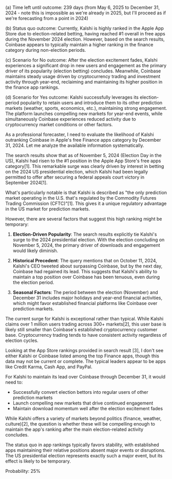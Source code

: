 (a) Time left until outcome: 239 days (from May 6, 2025 to December 31, 2024 - note this is impossible as we're already in 2025, but I'll proceed as if we're forecasting from a point in 2024)

(b) Status quo outcome: Currently, Kalshi is highly ranked in the Apple App Store due to election-related betting, having reached #1 overall in free apps during the November 2024 election. However, based on the search results, Coinbase appears to typically maintain a higher ranking in the finance category during non-election periods.

(c) Scenario for No outcome: After the election excitement fades, Kalshi experiences a significant drop in new users and engagement as the primary driver of its popularity (election betting) concludes. Meanwhile, Coinbase maintains steady usage driven by cryptocurrency trading and investment activity through year-end, reclaiming and maintaining its higher position in the finance app rankings.

(d) Scenario for Yes outcome: Kalshi successfully leverages its election-period popularity to retain users and introduce them to its other prediction markets (weather, sports, economics, etc.), maintaining strong engagement. The platform launches compelling new markets for year-end events, while simultaneously Coinbase experiences reduced activity due to cryptocurrency market conditions or other factors.

As a professional forecaster, I need to evaluate the likelihood of Kalshi outranking Coinbase in Apple's free Finance apps category by December 31, 2024. Let me analyze the available information systematically.

The search results show that as of November 5, 2024 (Election Day in the US), Kalshi had risen to the #1 position in the Apple App Store's free apps category[1]. This remarkable surge was clearly driven by interest in betting on the 2024 US presidential election, which Kalshi had been legally permitted to offer after securing a federal appeals court victory in September 2024[1].

What's particularly notable is that Kalshi is described as "the only prediction market operating in the U.S. that's regulated by the Commodity Futures Trading Commission (CFTC)"[1]. This gives it a unique regulatory advantage in the US market for prediction markets.

However, there are several factors that suggest this high ranking might be temporary:

1. **Election-Driven Popularity**: The search results explicitly tie Kalshi's surge to the 2024 presidential election. With the election concluding on November 5, 2024, the primary driver of downloads and engagement would likely diminish.

2. **Historical Precedent**: The query mentions that on October 11, 2024, Kalshi's CEO tweeted about surpassing Coinbase, but by the next day, Coinbase had regained its lead. This suggests that Kalshi's ability to maintain a top position over Coinbase has been tenuous, even during the election period.

3. **Seasonal Factors**: The period between the election (November) and December 31 includes major holidays and year-end financial activities, which might favor established financial platforms like Coinbase over prediction markets.

The current surge for Kalshi is exceptional rather than typical. While Kalshi claims over 1 million users trading across 300+ markets[2], this user base is likely still smaller than Coinbase's established cryptocurrency customer base. Cryptocurrency trading tends to have consistent activity regardless of election cycles.

Looking at the App Store rankings provided in search result [3], I don't see either Kalshi or Coinbase listed among the top Finance apps, though this data may not be current or complete. The typical leaders appear to be apps like Credit Karma, Cash App, and PayPal.

For Kalshi to maintain its lead over Coinbase through December 31, it would need to:
- Successfully convert election bettors into regular users of other prediction markets
- Launch compelling new markets that drive continued engagement
- Maintain download momentum well after the election excitement fades

While Kalshi offers a variety of markets beyond politics (finance, weather, culture)[2], the question is whether these will be compelling enough to maintain the app's ranking after the main election-related activity concludes.

The status quo in app rankings typically favors stability, with established apps maintaining their relative positions absent major events or disruptions. The US presidential election represents exactly such a major event, but its effect is likely to be temporary.

Probability: 25%